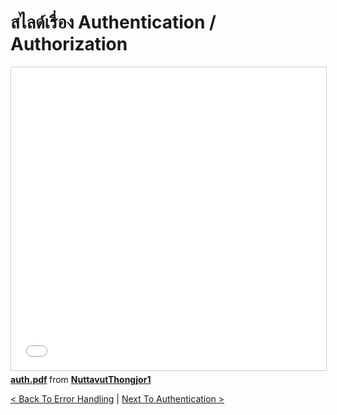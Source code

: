 # สไลด์เรื่อง Authentication / Authorization

<iframe src="//www.slideshare.net/slideshow/embed_code/key/Svx7Ia2kXOMAT" width="595" height="485" frameborder="0" marginwidth="0" marginheight="0" scrolling="no" style="border:1px solid #CCC; border-width:1px; margin-bottom:5px; max-width: 100%;" allowfullscreen> </iframe> <div style="margin-bottom:5px"> <strong> <a href="//www.slideshare.net/NuttavutThongjor1/authpdf-256414149" title="auth.pdf" target="_blank">auth.pdf</a> </strong> from <strong><a href="//www.slideshare.net/NuttavutThongjor1" target="_blank">NuttavutThongjor1</a></strong> </div>

[&lt; Back To Error Handling](Error-Handling.md) | [Next To Authentication &gt; ](Authentication.md)
